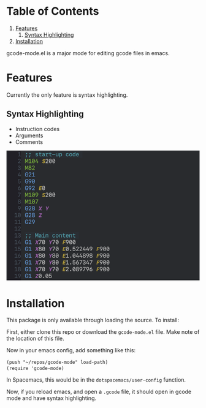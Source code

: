 
# Table of Contents

1.  [Features](#org9eac836)
    1.  [Syntax Highlighting](#orgb9c283d)
2.  [Installation](#orgbfcdaa9)

gcode-mode.el is a major mode for editing gcode files in emacs.


<a id="org9eac836"></a>

# Features

Currently the only feature is syntax highlighting.


<a id="orgb9c283d"></a>

## Syntax Highlighting

-   Instruction codes
-   Arguments
-   Comments

![img](./docs/images/readme/example.png "Example syntax highlighting")


<a id="orgbfcdaa9"></a>

# Installation

This package is only available through loading the source. To install:

First, either clone this repo or download the `gcode-mode.el` file. Make note
of the location of this file.

Now in your emacs config, add something like this:

```elisp
(push "~/repos/gcode-mode" load-path)
(require 'gcode-mode)
```

In Spacemacs, this would be in the `dotspacemacs/user-config` function.

Now, if you reload emacs, and open a `.gcode` file, it should open in gcode mode
and have syntax highlighting.

